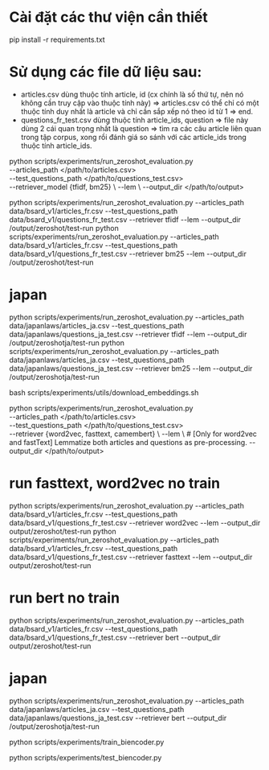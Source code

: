 # Cài đặt các thư viện cần thiết
pip install -r requirements.txt
# Sử dụng các file dữ liệu sau:
- articles.csv dùng thuộc tính article, id (cx chính là số thứ tự, nên nó không cần truy cập vào thuộc tính này)
=> articles.csv có thể chỉ có một thuộc tính duy nhất là article và chỉ cần sắp xếp nó theo id từ 1 => end.
- questions_fr_test.csv dùng thuộc tính article_ids, question
=> file này dùng 2 cái quan trọng nhất là question => tìm ra các câu article liên quan trong tập corpus, xong rồi đánh giá so sánh với các article_ids trong thuộc tính article_ids.

python scripts/experiments/run_zeroshot_evaluation.py \
    --articles_path </path/to/articles.csv> \
    --test_questions_path </path/to/questions_test.csv> \
    --retriever_model {tfidf, bm25} \ 
    --lem \ 
    --output_dir </path/to/output>

python scripts/experiments/run_zeroshot_evaluation.py --articles_path data/bsard_v1/articles_fr.csv --test_questions_path data/bsard_v1/questions_fr_test.csv --retriever tfidf --lem --output_dir /output/zeroshot/test-run
python scripts/experiments/run_zeroshot_evaluation.py --articles_path data/bsard_v1/articles_fr.csv --test_questions_path data/bsard_v1/questions_fr_test.csv --retriever bm25 --lem --output_dir /output/zeroshot/test-run
# japan
python scripts/experiments/run_zeroshot_evaluation.py --articles_path data/japanlaws/articles_ja.csv --test_questions_path data/japanlaws/questions_ja_test.csv --retriever tfidf --lem --output_dir /output/zeroshotja/test-run
python scripts/experiments/run_zeroshot_evaluation.py --articles_path data/japanlaws/articles_ja.csv --test_questions_path data/japanlaws/questions_ja_test.csv --retriever bm25 --lem --output_dir /output/zeroshotja/test-run

bash scripts/experiments/utils/download_embeddings.sh

python scripts/experiments/run_zeroshot_evaluation.py \
    --articles_path </path/to/articles.csv> \
    --test_questions_path </path/to/questions_test.csv> \
    --retriever {word2vec, fasttext, camembert} \ 
    --lem \ # [Only for word2vec and fastText] Lemmatize both articles and questions as pre-processing.
    --output_dir </path/to/output>

# run fasttext, word2vec no train
python scripts/experiments/run_zeroshot_evaluation.py --articles_path data/bsard_v1/articles_fr.csv --test_questions_path data/bsard_v1/questions_fr_test.csv --retriever word2vec --lem --output_dir output/zeroshot/test-run
python scripts/experiments/run_zeroshot_evaluation.py --articles_path data/bsard_v1/articles_fr.csv --test_questions_path data/bsard_v1/questions_fr_test.csv --retriever fasttext --lem --output_dir output/zeroshot/test-run
# run bert no train
python scripts/experiments/run_zeroshot_evaluation.py --articles_path data/bsard_v1/articles_fr.csv --test_questions_path data/bsard_v1/questions_fr_test.csv --retriever bert --output_dir output/zeroshot/test-run
# japan
python scripts/experiments/run_zeroshot_evaluation.py --articles_path data/japanlaws/articles_ja.csv --test_questions_path data/japanlaws/questions_ja_test.csv --retriever bert --output_dir /output/zeroshotja/test-run

python scripts/experiments/train_biencoder.py

python scripts/experiments/test_biencoder.py